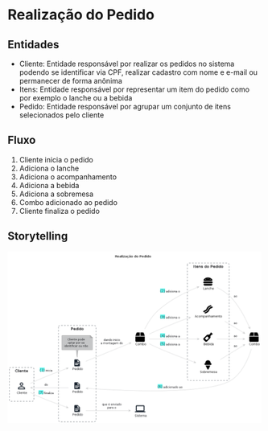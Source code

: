 # Realização do Pedido

## Entidades

- Cliente: Entidade responsável por realizar os pedidos no sistema podendo se identificar via CPF, realizar cadastro com nome e e-mail ou permanecer de forma anônima
- Itens: Entidade responsável por representar um item do pedido como por exemplo o lanche ou a bebida
- Pedido: Entidade responsável por agrupar um conjunto de itens selecionados pelo cliente

## Fluxo

1. Cliente inicia o pedido
2. Adiciona o lanche
3. Adiciona o acompanhamento
4. Adiciona a bebida
5. Adiciona a sobremesa
6. Combo adicionado ao pedido
7. Cliente finaliza o pedido

## Storytelling

![fluxo_storytelling](./realizacao_pedido.png)